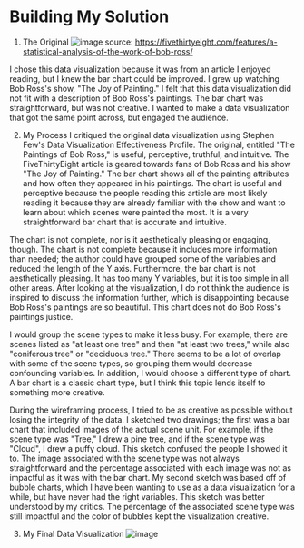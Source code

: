 # Building My Solution
1. The Original
![image](https://user-images.githubusercontent.com/54918227/65198428-115ca080-da51-11e9-93ab-e4c51fc20cd6.png)
source: https://fivethirtyeight.com/features/a-statistical-analysis-of-the-work-of-bob-ross/

I chose this data visualization because it was from an article I enjoyed reading, but I knew the bar chart could be improved. I grew up watching Bob Ross's show, "The Joy of Painting." I felt that this data visualization did not fit with a description of Bob Ross's paintings. The bar chart was straightforward, but was not creative. I wanted to make a data visualization that got the same point across, but engaged the audience.

2. My Process
I critiqued the original data visualization using Stephen Few's Data Visualization Effectiveness Profile. The original, entitled "The Paintings of Bob Ross," is useful, perceptive, truthful, and intuitive. The FiveThirtyEight article is geared towards fans of Bob Ross and his show "The Joy of Painting." The bar chart shows all of the painting attributes and how often they appeared in his paintings. The chart is useful and perceptive because the people reading this article are most likely reading it because they are already familiar with the show and want to learn about which scenes were painted the most. It is a very straightforward bar chart that is accurate and intuitive. 

The chart is not complete, nor is it aesthetically pleasing or engaging, though. The chart is not complete because it includes more information than needed; the author could have grouped some of the variables and reduced the length of the Y axis. Furthermore, the bar chart is not aesthetically pleasing. It has too many Y variables, but it is too simple in all other areas. After looking at the visualization, I do not think the audience is inspired to discuss the information further, which is disappointing because Bob Ross's paintings are so beautiful. This chart does not do Bob Ross's paintings justice. 

I would group the scene types to make it less busy. For example, there are scenes listed as "at least one tree" and then "at least two trees," while also "coniferous tree" or "deciduous tree." There seems to be a lot of overlap with some of the scene types, so grouping them would decrease confounding variables. In addition, I would choose a different type of chart. A bar chart is a classic chart type, but I think this topic lends itself to something more creative. 

During the wireframing process, I tried to be as creative as possible without losing the integrity of the data. I sketched two drawings; the first was a bar chart that included images of the actual scene unit. For example, if the scene type was "Tree," I drew a pine tree, and if the scene type was "Cloud", I drew a puffy cloud. This sketch confused the people I showed it to. The image associated with the scene type was not always straightforward and the percentage associated with each image was not as impactful as it was with the bar chart. My second sketch was based off of bubble charts, which I have been wanting to use as a data visualization for a while, but have never had the right variables. This sketch was better understood by my critics. The percentage of the associated scene type was still impactful and the color of bubbles kept the visualization creative.

3. My Final Data Visualization
![image](https://user-images.githubusercontent.com/54918227/65200788-40294580-da56-11e9-9fab-be358b0e79be.png)
